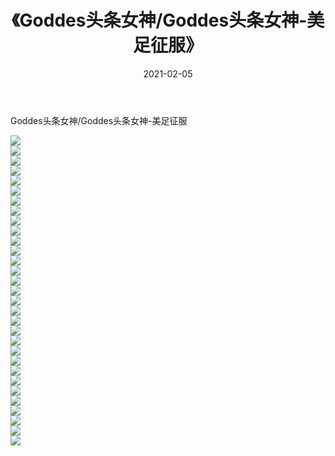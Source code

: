 ﻿---
layout: post
title:  《Goddes头条女神/Goddes头条女神-美足征服》
date:   2021-02-05
img: http://pic.660000.xyz/1:/网络美图/2021/Goddes头条女神/Goddes头条女神-美足征服/000.jpg
categories: [美女, 清纯, 唯美]
---

Goddes头条女神/Goddes头条女神-美足征服

 ![](http://pic.660000.xyz/1:/网络美图/2021/Goddes头条女神/Goddes头条女神-美足征服/001.jpg) <br>![](http://pic.660000.xyz/1:/网络美图/2021/Goddes头条女神/Goddes头条女神-美足征服/002.jpg) <br>![](http://pic.660000.xyz/1:/网络美图/2021/Goddes头条女神/Goddes头条女神-美足征服/003.jpg) <br>![](http://pic.660000.xyz/1:/网络美图/2021/Goddes头条女神/Goddes头条女神-美足征服/004.jpg) <br>![](http://pic.660000.xyz/1:/网络美图/2021/Goddes头条女神/Goddes头条女神-美足征服/005.jpg) <br>![](http://pic.660000.xyz/1:/网络美图/2021/Goddes头条女神/Goddes头条女神-美足征服/006.jpg) <br>![](http://pic.660000.xyz/1:/网络美图/2021/Goddes头条女神/Goddes头条女神-美足征服/007.jpg) <br>![](http://pic.660000.xyz/1:/网络美图/2021/Goddes头条女神/Goddes头条女神-美足征服/008.jpg) <br>![](http://pic.660000.xyz/1:/网络美图/2021/Goddes头条女神/Goddes头条女神-美足征服/009.jpg) <br>![](http://pic.660000.xyz/1:/网络美图/2021/Goddes头条女神/Goddes头条女神-美足征服/010.jpg) <br>![](http://pic.660000.xyz/1:/网络美图/2021/Goddes头条女神/Goddes头条女神-美足征服/011.jpg) <br>![](http://pic.660000.xyz/1:/网络美图/2021/Goddes头条女神/Goddes头条女神-美足征服/012.jpg) <br>![](http://pic.660000.xyz/1:/网络美图/2021/Goddes头条女神/Goddes头条女神-美足征服/013.jpg) <br>![](http://pic.660000.xyz/1:/网络美图/2021/Goddes头条女神/Goddes头条女神-美足征服/014.jpg) <br>![](http://pic.660000.xyz/1:/网络美图/2021/Goddes头条女神/Goddes头条女神-美足征服/015.jpg) <br>![](http://pic.660000.xyz/1:/网络美图/2021/Goddes头条女神/Goddes头条女神-美足征服/016.jpg) <br>![](http://pic.660000.xyz/1:/网络美图/2021/Goddes头条女神/Goddes头条女神-美足征服/017.jpg) <br>![](http://pic.660000.xyz/1:/网络美图/2021/Goddes头条女神/Goddes头条女神-美足征服/018.jpg) <br>![](http://pic.660000.xyz/1:/网络美图/2021/Goddes头条女神/Goddes头条女神-美足征服/019.jpg) <br>![](http://pic.660000.xyz/1:/网络美图/2021/Goddes头条女神/Goddes头条女神-美足征服/020.jpg) <br>![](http://pic.660000.xyz/1:/网络美图/2021/Goddes头条女神/Goddes头条女神-美足征服/021.jpg) <br>![](http://pic.660000.xyz/1:/网络美图/2021/Goddes头条女神/Goddes头条女神-美足征服/022.jpg) <br>![](http://pic.660000.xyz/1:/网络美图/2021/Goddes头条女神/Goddes头条女神-美足征服/023.jpg) <br>![](http://pic.660000.xyz/1:/网络美图/2021/Goddes头条女神/Goddes头条女神-美足征服/024.jpg) <br>![](http://pic.660000.xyz/1:/网络美图/2021/Goddes头条女神/Goddes头条女神-美足征服/025.jpg) <br>![](http://pic.660000.xyz/1:/网络美图/2021/Goddes头条女神/Goddes头条女神-美足征服/026.jpg) <br>![](http://pic.660000.xyz/1:/网络美图/2021/Goddes头条女神/Goddes头条女神-美足征服/027.jpg) <br>![](http://pic.660000.xyz/1:/网络美图/2021/Goddes头条女神/Goddes头条女神-美足征服/028.jpg) <br>![](http://pic.660000.xyz/1:/网络美图/2021/Goddes头条女神/Goddes头条女神-美足征服/029.jpg) <br>![](http://pic.660000.xyz/1:/网络美图/2021/Goddes头条女神/Goddes头条女神-美足征服/030.jpg) <br>![](http://pic.660000.xyz/1:/网络美图/2021/Goddes头条女神/Goddes头条女神-美足征服/031.jpg) <br>